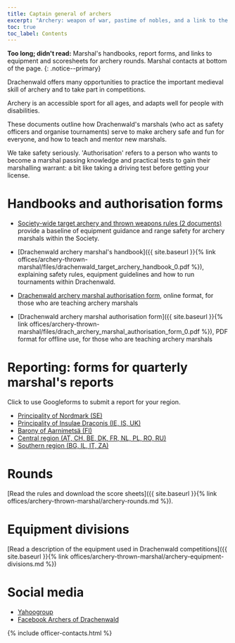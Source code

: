 ```yaml
---
title: Captain general of archers 
excerpt: "Archery: weapon of war, pastime of nobles, and a link to the middle ages"
toc: true
toc_label: Contents
---
```


__Too long; didn't read:__ Marshal's handbooks, report forms, and links to equipment and scoresheets for archery rounds. Marshal contacts at bottom of the page. {: .notice--primary}

Drachenwald offers many opportunities to practice the important medieval skill of archery and to take part in competitions.

Archery is an accessible sport for all ages, and adapts well for people with disabilities. 

These documents outline how Drachenwald's marshals (who act as safety officers and organise tournaments) serve to make archery safe and fun for everyone, and how to teach and mentor new marshals. 

We take safety seriously. 'Authorisation' refers to a person who wants to become a marshal passing knowledge and practical tests to gain their marshalling warrant: a bit like taking a driving test before getting your license. 

# Handbooks and authorisation forms
* [Society-wide target archery and thrown weapons rules (2 documents)](https://www.sca.org/officers/marshal/combat/t_archery/) provide a baseline of equipment guidance and range safety for archery marshals within the Society.

* [Drachenwald archery marshal's handbook]({{ site.baseurl }}{% link offices/archery-thrown-marshal/files/drachenwald_target_archery_handbook_0.pdf %}), explaining safety rules, equipment guidelines and how to run tournaments within Drachenwald. 

* [Drachenwald archery marshal authorisation form](https://goo.gl/forms/vjRyAuy7UfNwsuEa2), online format, for those who are teaching archery marshals

* [Drachenwald archery marshal authorisation form]({{ site.baseurl }}{% link offices/archery-thrown-marshal/files/drach_archery_marshal_authorisation_form_0.pdf %}), PDF format for offline use, for those who are teaching archery marshals

# Reporting: forms for quarterly marshal's reports

Click to use Googleforms to submit a report for your region.

* [Principality of Nordmark (SE)](https://goo.gl/forms/zfE5wygztHLnsl9g2)  
* [Principality of Insulae Draconis (IE, IS, UK)](https://goo.gl/forms/PB965pufulcSfZzJ3)   
* [Barony of Aarnimetsä (FI)](https://goo.gl/forms/E9mXJClDWIVMWD7f2)
* [Central region (AT, CH, BE, DK, FR, NL, PL, RO, RU)](https://goo.gl/forms/OKvdVid4v3obVX6A3)
* [Southern region (BG, IL, IT, ZA)](https://goo.gl/forms/qAazDUfGV5lCLlR03)

# Rounds

[Read the rules and download the score sheets]({{ site.baseurl }}{% link offices/archery-thrown-marshal/archery-rounds.md %}).

# Equipment divisions

[Read a description of the equipment used in Drachenwald competitions]({{ site.baseurl }}{% link offices/archery-thrown-marshal/archery-equipment-divisions.md %})

# Social media
* [Yahoogroup](https://groups.yahoo.com/neo/groups/DW_Archery/info)
* [Facebook Archers of Drachenwald](https://www.facebook.com/groups/DW.Archer/)

{% include officer-contacts.html %}


